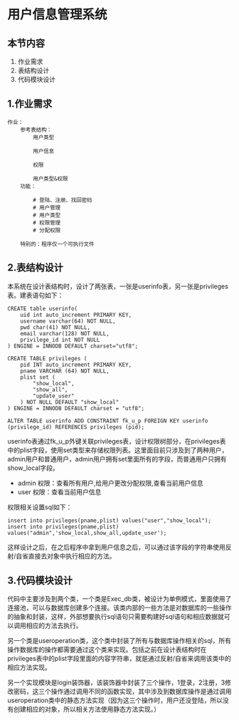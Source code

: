 # 用户信息管理系统

## 本节内容
1. 作业需求
2. 表结构设计
3. 代码模块设计

## 1.作业需求

    作业：
        参考表结构：
            用户类型

            用户信息

            权限

            用户类型&权限
        功能：

            # 登陆、注册、找回密码
            # 用户管理
            # 用户类型
            # 权限管理
            # 分配权限

        特别的：程序仅一个可执行文件

## 2.表结构设计
本系统在设计表结构时，设计了两张表，一张是userinfo表，另一张是privileges表。建表语句如下：

    CREATE table userinfo(
    	uid int auto_increment PRIMARY KEY,
    	username varchar(64) NOT NULL,
    	pwd char(41) NOT NULL,
    	email varchar(128) NOT NULL,
    	privilege_id int NOT NULL
    ) ENGINE = INNODB DEFAULT charset="utf8";
    
    CREATE TABLE privileges (
    	pid INT auto_increment PRIMARY KEY,
    	pname VARCHAR (64) NOT NULL,
    	plist set (
    		"show_local",
    		"show_all",
    		"update_user"
    	) NOT NULL DEFAULT "show_local"
    ) ENGINE = INNODB DEFAULT charset = "utf8";
    
    ALTER TABLE userinfo ADD CONSTRAINT fk_u_p FOREIGN KEY userinfo (privilege_id) REFERENCES privileges (pid);

userinfo表通过fk_u_p外键关联privileges表，设计权限树部分，在privileges表中的plist字段，使用set类型来存储权限列表。这里面目前只涉及到了两种用户，admin用户和普通用户，admin用户拥有set里面所有的字段，而普通用户只拥有show_local字段。

- admin 权限：查看所有用户,给用户更改分配权限,查看当前用户信息
- user 权限：查看当前用户信息

权限相关设置sql如下：

    insert into privileges(pname,plist) values("user","show_local");
    insert into privileges(pname,plist) values("admin",'show_local,show_all,update_user');

这样设计之后，在之后程序中拿到用户信息之后，可以通过该字段的字符串使用反射/自省直接去对象中执行相应的方法。

## 3.代码模块设计

代码中主要涉及到两个类，一个类是Exec_db类，被设计为单例模式，里面使用了连接池，可以与数据库创建多个连接。该类内部的一些方法是对数据库的一些操作的抽象和封装，这样，外部想要执行sql语句只需要构建好sql语句和相应数据就可以调用相应的方法去执行。

另一个类是useroperation类，这个类中封装了所有与数据库操作相关的sql，所有操作数据库的操作都需要通过这个类来实现。包括之前在设计表结构时在privileges表中的plist字段里面的内容字符串，就是通过反射/自省来调用该类中的相应方法实现。

另一个实现模块是login装饰器，该装饰器中封装了三个操作，1登录，2注册，3修改密码，这三个操作通过调用不同的函数实现，其中涉及到数据库操作是通过调用useroperation类中的静态方法实现（因为这三个操作时，用户还没登陆，所以没有创建相应的对象，所以相关方法使用静态方法实现。）